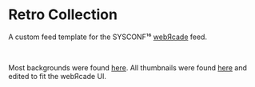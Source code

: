 # Retro Collection
A custom feed template for the SYSCONF¹⁶ [webЯcade](https://github.com/webrcade/webrcade) feed.

<br>

Most backgrounds were found [here](https://wikipedia.org/). All thumbnails were found [here](https://archive.org/details/console-logos-professionally-redrawn-plus-official-versions) and edited to fit the webЯcade UI.